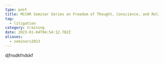 ```yaml
---
type: post
title: MCCHR Seminar Series on Freedom of Thought, Conscience, and Religion
tag:
  - litigation
category: training
date: 2023-01-04T04:54:12.782Z
aliases:
  - seminars2023
---
```

d﻿jfnsdkfndskf